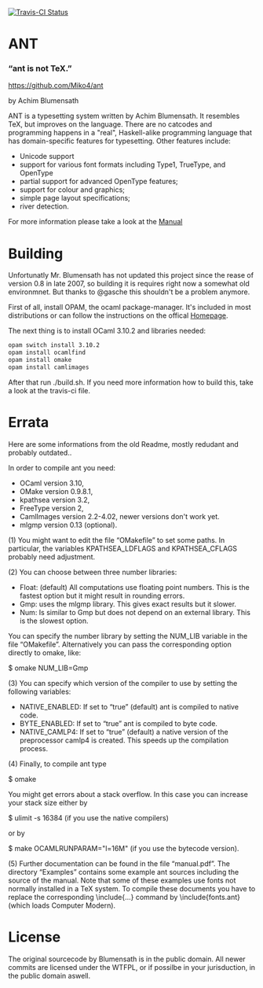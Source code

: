 [![Travis-CI Status](https://api.travis-ci.org/Miko4/ant.svg)](https://travis-ci.org/Miko4/ant)

#                ANT
### “ant is not TeX.”

   https://github.com/Miko4/ant

by  Achim Blumensath

ANT is a typesetting system written by Achim Blumensath. It resembles TeX, but improves on the language. There are no catcodes and programming happens in a "real", Haskell-alike programming language that has domain-specific features for typesetting. Other features include:
 * Unicode support
 * support for various font formats including Type1, TrueType, and OpenType
 * partial support for advanced OpenType features;
 * support for colour and graphics;
 * simple page layout specifications;
 * river detection. 

For more information please take a look at the [Manual](https://github.com/Miko4/ant/blob/master/manual.pdf)


# Building

Unfortunatly Mr. Blumensath has not updated this project since the rease of version 0.8 in late 2007, so building it is requires right now a somewhat old environmnet. But thanks to @gasche this shouldn't be a problem anymore.

First of all, install OPAM, the ocaml package-manager. It's included in most distributions or can follow the instructions on the offical [Homepage](https://opam.ocaml.org/).

The next thing is to install OCaml 3.10.2 and libraries needed:

```sh
opam switch install 3.10.2
opam install ocamlfind
opam install omake
opam install camlimages
```

After that run ./build.sh. If you need more information how to build this, take a look at the travis-ci file.

# Errata

Here are some informations from the old Readme, mostly redudant and probably outdated.. 

In order to compile ant you need:

 * OCaml version 3.10,
 * OMake version 0.9.8.1,
 * kpathsea version 3.2,
 * FreeType version 2,
 * CamlImages version 2.2-4.02, newer versions don't work yet.
 * mlgmp version 0.13 (optional).
  

(1) You might want to edit the file “OMakefile” to set some paths. In
particular, the variables KPATHSEA_LDFLAGS and KPATHSEA_CFLAGS probably
need adjustment.

(2) You can choose between three number libraries:

 * Float: (default) All computations use floating point numbers. This is
          the fastest option but it might result in rounding errors.
 * Gmp:   uses the mlgmp library. This gives exact results but it
          slower.
 * Num:   Is similar to Gmp but does not depend on an external library.
          This is the slowest option.

You can specify the number library by setting the NUM_LIB variable in
the file “OMakefile”. Alternatively you can pass the corresponding
option directly to omake, like:

  $ omake NUM_LIB=Gmp

(3) You can specify which version of the compiler to use by setting the
following variables:

 * NATIVE_ENABLED: If set to “true” (default) ant is compiled to native code.
 * BYTE_ENABLED: If set to “true” ant is compiled to byte code.
 * NATIVE_CAMLP4: If set to “true” (default) a native version of the preprocessor
   camlp4 is created. This speeds up the compilation process.

(4) Finally, to compile ant type

  $ omake

You might get errors about a stack overflow. In this case you can increase
your stack size either by

  $ ulimit -s 16384              (if you use the native compilers)

or by

  $ make OCAMLRUNPARAM="l=16M"   (if you use the bytecode version).

(5) Further documentation can be found in the file “manual.pdf”. The
directory “Examples” contains some example ant sources including the
source of the manual. Note that some of these examples use fonts not normally
installed in a TeX system. To compile these documents you have to replace the
corresponding \include{...} command by \include{fonts.ant} (which loads
Computer Modern).

# License

The original sourcecode by Blumensath is in the public domain. All newer commits are licensed under the WTFPL, or if possilbe in your jurisduction, in the public domain aswell.
